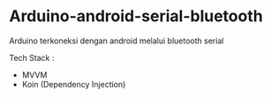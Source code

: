 # Arduino-android-serial-bluetooth

Arduino terkoneksi dengan android melalui bluetooth serial

Tech Stack :
- MVVM
- Koin (Dependency Injection)

